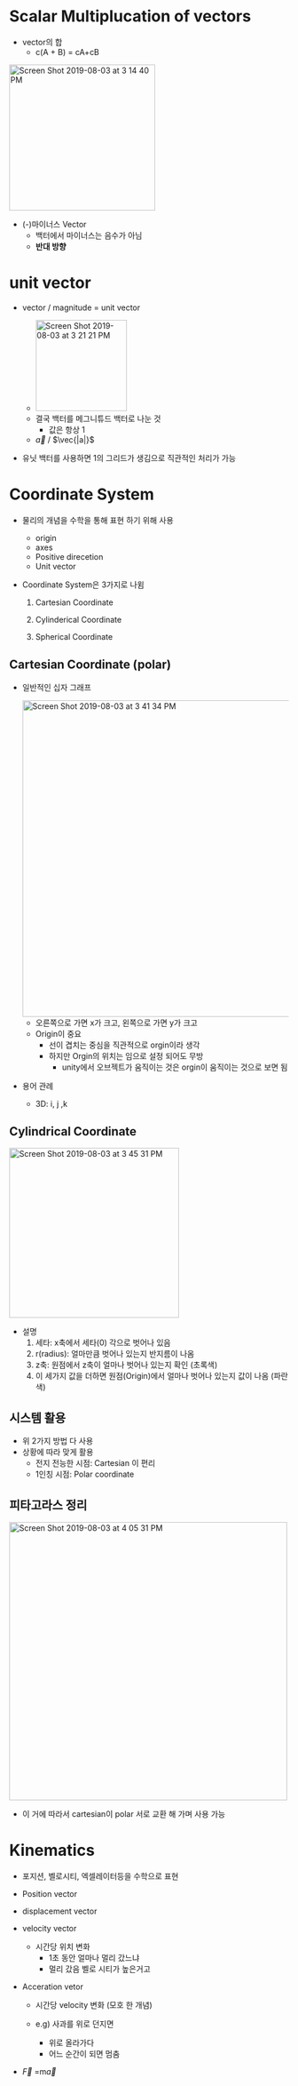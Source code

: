 # Scalar Multiplucation of vectors

- vector의 합
  - c(A + B) = cA+cB

<img width="263" alt="Screen Shot 2019-08-03 at 3 14 40 PM" src="https://user-images.githubusercontent.com/52766675/62408289-90ad2680-b601-11e9-9192-cc485024c8d3.png">



- (-)마이너스 Vector
  - 백터에서 마이너스는 음수가 아님
  - __반대 방향__



# unit vector

- vector / magnitude = unit vector

  - <img width="164" alt="Screen Shot 2019-08-03 at 3 21 21 PM" src="https://user-images.githubusercontent.com/52766675/62408326-6314ad00-b602-11e9-923a-85378078b335.png">
  - 결국 백터를 메그니튜드 백터로 나눈 것
    - 값은 항상 1
  - $\vec{a}$ / $\vec{|a|}$ 

  

- 유닛 백터를 사용하면 1의 그리드가 생김으로 직관적인 처리가 가능

  

# Coordinate System

- 물리의 개념을 수학을 통해 표현 하기 위해 사용
  - origin
  - axes
  - Positive direcetion
  - Unit vector



- Coordinate System은 3가지로 나윔

  1. Cartesian Coordinate

  2. Cylinderical Coordinate

  3. Spherical Coordinate

     



## Cartesian Coordinate (polar)

- 일반적인 십자 그래프

  <img width="570" alt="Screen Shot 2019-08-03 at 3 41 34 PM" src="https://user-images.githubusercontent.com/52766675/62408512-344c0600-b605-11e9-9005-87bac6bad0a8.png">

  - 오른쪽으로 가면 x가 크고, 왼쪽으로 가면 y가 크고
  - Origin이 중요
    - 선이 겹치는 중심을 직관적으로 orgin이라 생각
    - 하지만 Orgin의 위치는 임으로 설정 되어도 무방
      - unity에서 오브젝트가 움직이는 것은 orgin이 움직이는 것으로 보면 됨

- 용어 관례
  - 3D: i, j ,k



## Cylindrical Coordinate

<img width="306" alt="Screen Shot 2019-08-03 at 3 45 31 PM" src="https://user-images.githubusercontent.com/52766675/62408552-c3f1b480-b605-11e9-9a24-2a3b2905a7df.png">



- 설명
  1. 세타: x축에서 세타(0) 각으로 벗어나 있음
  2. r(radius): 얼마만큼 벗어나 있는지 반지름이 나옴
  3. z축: 원점에서 z축이 얼마나 벗어나 있는지 확인 (초록색)
  4. 이 세가지 값을 더하면 원점(Origin)에서 얼마나 벗어나 있는지 값이 나옴 (파란색)





## 시스템 활용

- 위 2가지 방법 다 사용
- 상황에 따라 맞게 활용
  - 전지 전능한 시점: Cartesian 이 편리
  - 1인칭 시점: Polar coordinate



## 피타고라스 정리

<img width="501" alt="Screen Shot 2019-08-03 at 4 05 31 PM" src="https://user-images.githubusercontent.com/52766675/62408751-8cd0d280-b608-11e9-99eb-c04972acb7d2.png">

- 이 거에 따라서 cartesian이 polar 서로 교환 해 가며 사용 가능





# Kinematics

- 포지션, 벨로시티, 엑셀레이터등을 수학으로 표현

  

- Position vector

- displacement vector

- velocity vector

  - 시간당 위치 변화
    - 1초 동안 얼마나 멀리 갔느냐
    - 멀리 갔음 벨로 시티가 높은거고 

- Acceration vetor

  - 시간당 velocity 변화 (모호 한 개념)

  - e.g) 사과를 위로 던지면
    - 위로 올라가다 
    - 어느 순간이 되면 멈춤



- $\vec{F}$ =m$\vec{a}$ 

